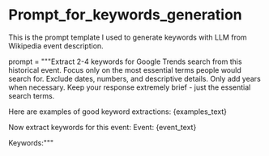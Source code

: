 # Prompt_for_keywords_generation
This is the prompt template I used to generate keywords with LLM from Wikipedia event description.


prompt = """Extract 2-4 keywords for Google Trends search from this historical event.
Focus only on the most essential terms people would search for.
Exclude dates, numbers, and descriptive details. Only add years when necessary.
Keep your response extremely brief - just the essential search terms.


Here are examples of good keyword extractions:
{examples_text}


Now extract keywords for this event:
Event: {event_text}


Keywords:"""
